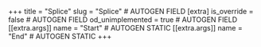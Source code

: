 +++
title = "Splice"
slug = "Splice" # AUTOGEN FIELD
[extra]
is_override = false # AUTOGEN FIELD
od_unimplemented = true # AUTOGEN FIELD
[[extra.args]]
name = "Start" # AUTOGEN STATIC
[[extra.args]]
name = "End" # AUTOGEN STATIC
+++